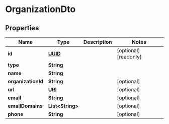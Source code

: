 

# OrganizationDto

## Properties

Name | Type | Description | Notes
------------ | ------------- | ------------- | -------------
**id** | [**UUID**](UUID.md) |  |  [optional] [readonly]
**type** | **String** |  | 
**name** | **String** |  | 
**organizationId** | **String** |  |  [optional]
**url** | [**URI**](URI.md) |  |  [optional]
**email** | **String** |  |  [optional]
**emailDomains** | **List&lt;String&gt;** |  |  [optional]
**phone** | **String** |  |  [optional]



